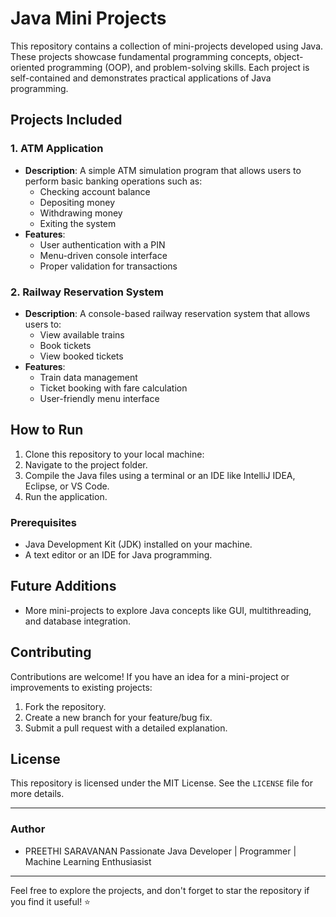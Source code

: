 # Java Mini Projects

This repository contains a collection of mini-projects developed using Java. These projects showcase fundamental programming concepts, object-oriented programming (OOP), and problem-solving skills. Each project is self-contained and demonstrates practical applications of Java programming.

## Projects Included

### 1. **ATM Application**
- **Description**: A simple ATM simulation program that allows users to perform basic banking operations such as:
  - Checking account balance
  - Depositing money
  - Withdrawing money
  - Exiting the system
- **Features**:
  - User authentication with a PIN
  - Menu-driven console interface
  - Proper validation for transactions

### 2. **Railway Reservation System**
- **Description**: A console-based railway reservation system that allows users to:
  - View available trains
  - Book tickets
  - View booked tickets
- **Features**:
  - Train data management
  - Ticket booking with fare calculation
  - User-friendly menu interface

## How to Run
1. Clone this repository to your local machine:
2. Navigate to the project folder.
3. Compile the Java files using a terminal or an IDE like IntelliJ IDEA, Eclipse, or VS Code.
4. Run the application.

### Prerequisites
- Java Development Kit (JDK) installed on your machine.
- A text editor or an IDE for Java programming.

## Future Additions
- More mini-projects to explore Java concepts like GUI, multithreading, and database integration.

## Contributing
Contributions are welcome! If you have an idea for a mini-project or improvements to existing projects:
1. Fork the repository.
2. Create a new branch for your feature/bug fix.
3. Submit a pull request with a detailed explanation.

## License
This repository is licensed under the MIT License. See the `LICENSE` file for more details.

---

### Author
- PREETHI SARAVANAN
  Passionate Java Developer | Programmer | Machine Learning Enthusiasist

---

Feel free to explore the projects, and don't forget to star the repository if you find it useful! ⭐
